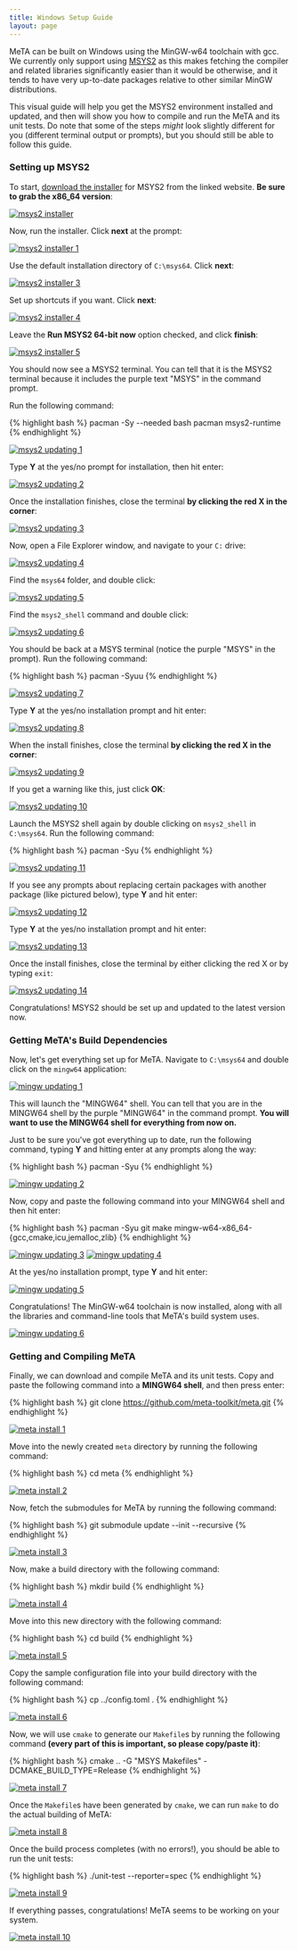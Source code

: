 ```yaml
---
title: Windows Setup Guide
layout: page
---
```


MeTA can be built on Windows using the MinGW-w64 toolchain with gcc. We
currently only support using [MSYS2][msys2] as this makes fetching the
compiler and related libraries significantly easier than it would be
otherwise, and it tends to have very up-to-date packages relative to other
similar MinGW distributions.

This visual guide will help you get the MSYS2 environment installed and
updated, and then will show you how to compile and run the MeTA and its
unit tests. Do note that some of the steps *might* look slightly different
for you (different terminal output or prompts), but you should still be
able to follow this guide.

### Setting up MSYS2

To start, [download the installer][msys2] for MSYS2 from the linked
website. **Be sure to grab the x86_64 version**:

[![msys2 installer](images/windows/step01.png)](images/windows/step01.png)

Now, run the installer. Click **next** at the prompt:

[![msys2 installer 1](images/windows/step02.png)](images/windows/step02.png)

Use the default installation directory of `C:\msys64`. Click **next**:

[![msys2 installer 3](images/windows/step04.png)](images/windows/step04.png)

Set up shortcuts if you want. Click **next**:

[![msys2 installer 4](images/windows/step05.png)](images/windows/step05.png)

Leave the **Run MSYS2 64-bit now** option checked, and click **finish**:

[![msys2 installer 5](images/windows/step06.png)](images/windows/step06.png)

You should now see a MSYS2 terminal. You can tell that it is the MSYS2
terminal because it includes the purple text "MSYS" in the command prompt.

Run the following command:

{% highlight bash %}
pacman -Sy --needed bash pacman msys2-runtime
{% endhighlight %}

[![msys2 updating 1](images/windows/step07.png)](images/windows/step07.png)

Type **Y** at the yes/no prompt for installation, then hit enter:

[![msys2 updating 2](images/windows/step08.png)](images/windows/step08.png)

Once the installation finishes, close the terminal **by clicking the red X
in the corner**:

[![msys2 updating 3](images/windows/step09.png)](images/windows/step09.png)

Now, open a File Explorer window, and navigate to your `C:` drive:

[![msys2 updating 4](images/windows/step10.png)](images/windows/step10.png)

Find the `msys64` folder, and double click:

[![msys2 updating 5](images/windows/step11.png)](images/windows/step11.png)

Find the `msys2_shell` command and double click:

[![msys2 updating 6](images/windows/step12.png)](images/windows/step12.png)

You should be back at a MSYS terminal (notice the purple "MSYS" in the
prompt). Run the following command:

{% highlight bash %}
pacman -Syuu
{% endhighlight %}

[![msys2 updating 7](images/windows/step13.png)](images/windows/step13.png)

Type **Y** at the yes/no installation prompt and hit enter:

[![msys2 updating 8](images/windows/step14.png)](images/windows/step14.png)

When the install finishes, close the terminal **by clicking the red X in
the corner**:

[![msys2 updating 9](images/windows/step15.png)](images/windows/step15.png)

If you get a warning like this, just click **OK**:

[![msys2 updating 10](images/windows/step16.png)](images/windows/step16.png)

Launch the MSYS2 shell again by double clicking on `msys2_shell` in
`C:\msys64`. Run the following command:

{% highlight bash %}
pacman -Syu
{% endhighlight %}

[![msys2 updating 11](images/windows/step17.png)](images/windows/step17.png)

If you see any prompts about replacing certain packages with another
package (like pictured below), type **Y** and hit enter:

[![msys2 updating 12](images/windows/step18.png)](images/windows/step18.png)

Type **Y** at the yes/no installation prompt and hit enter:

[![msys2 updating 13](images/windows/step19.png)](images/windows/step19.png)

Once the install finishes, close the terminal by either clicking the red X
or by typing `exit`:

[![msys2 updating 14](images/windows/step20.png)](images/windows/step20.png)

Congratulations! MSYS2 should be set up and updated to the latest version
now.

### Getting MeTA's Build Dependencies

Now, let's get everything set up for MeTA. Navigate to `C:\msys64` and
double click on the `mingw64` application:

[![mingw updating 1](images/windows/step21.png)](images/windows/step21.png)

This will launch the "MINGW64" shell. You can tell that you are in the
MINGW64 shell by the purple "MINGW64" in the command prompt. **You will
want to use the MINGW64 shell for everything from now on.**

Just to be sure you've got everything up to date, run the following
command, typing **Y** and hitting enter at any prompts along the way:

{% highlight bash %}
pacman -Syu
{% endhighlight %}

[![mingw updating 2](images/windows/step22.png)](images/windows/step22.png)

Now, copy and paste the following command into your MINGW64 shell and then
hit enter:

{% highlight bash %}
pacman -Syu git make mingw-w64-x86_64-{gcc,cmake,icu,jemalloc,zlib}
{% endhighlight %}

[![mingw updating 3](images/windows/step23.png)](images/windows/step23.png)
[![mingw updating 4](images/windows/step24.png)](images/windows/step24.png)

At the yes/no installation prompt, type **Y** and hit enter:

[![mingw updating 5](images/windows/step25.png)](images/windows/step25.png)

Congratulations! The MinGW-w64 toolchain is now installed, along with all
the libraries and command-line tools that MeTA's build system uses.

[![mingw updating 6](images/windows/step26.png)](images/windows/step26.png)

### Getting and Compiling MeTA

Finally, we can download and compile MeTA and its unit tests. Copy and
paste the following command into a **MINGW64 shell**, and then press enter:

{% highlight bash %}
git clone https://github.com/meta-toolkit/meta.git
{% endhighlight %}

[![meta install 1](images/windows/step27.png)](images/windows/step27.png)

Move into the newly created `meta` directory by running the following
command:

{% highlight bash %}
cd meta
{% endhighlight %}

[![meta install 2](images/windows/step28.png)](images/windows/step28.png)

Now, fetch the submodules for MeTA by running the following command:

{% highlight bash %}
git submodule update --init --recursive
{% endhighlight %}

[![meta install 3](images/windows/step29.png)](images/windows/step29.png)

Now, make a build directory with the following command:

{% highlight bash %}
mkdir build
{% endhighlight %}

[![meta install 4](images/windows/step30.png)](images/windows/step30.png)

Move into this new directory with the following command:

{% highlight bash %}
cd build
{% endhighlight %}

[![meta install 5](images/windows/step31.png)](images/windows/step31.png)

Copy the sample configuration file into your build directory with the
following command:

{% highlight bash %}
cp ../config.toml .
{% endhighlight %}

[![meta install 6](images/windows/step32.png)](images/windows/step32.png)

Now, we will use `cmake` to generate our `Makefile`s by running the
following command **(every part of this is important, so please copy/paste
it)**:

{% highlight bash %}
cmake .. -G "MSYS Makefiles" -DCMAKE_BUILD_TYPE=Release
{% endhighlight %}

[![meta install 7](images/windows/step33.png)](images/windows/step33.png)

Once the `Makefile`s have been generated by `cmake`, we can run `make` to
do the actual building of MeTA:

[![meta install 8](images/windows/step34.png)](images/windows/step34.png)

Once the build process completes (with no errors!), you should be able to
run the unit tests:

{% highlight bash %}
./unit-test --reporter=spec
{% endhighlight %}

[![meta install 9](images/windows/step35.png)](images/windows/step35.png)

If everything passes, congratulations! MeTA seems to be working on your
system.

[![meta install 10](images/windows/step36.png)](images/windows/step36.png)

[msys2]: https://msys2.github.io/
